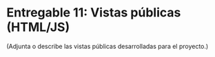 # Entregable 11: Vistas públicas (HTML/JS)

(Adjunta o describe las vistas públicas desarrolladas para el proyecto.)
